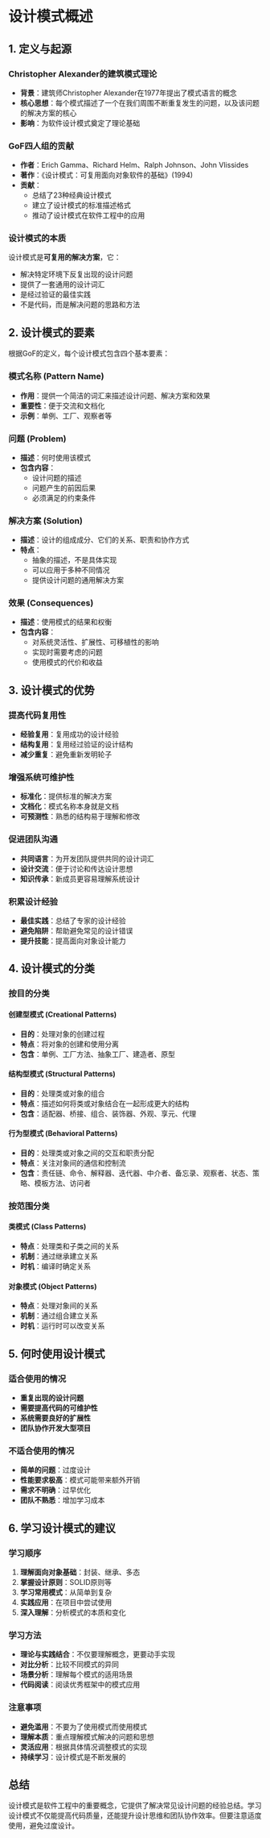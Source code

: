# 设计模式概述

## 1. 定义与起源

### Christopher Alexander的建筑模式理论
- **背景**：建筑师Christopher Alexander在1977年提出了模式语言的概念
- **核心思想**：每个模式描述了一个在我们周围不断重复发生的问题，以及该问题的解决方案的核心
- **影响**：为软件设计模式奠定了理论基础

### GoF四人组的贡献
- **作者**：Erich Gamma、Richard Helm、Ralph Johnson、John Vlissides
- **著作**：《设计模式：可复用面向对象软件的基础》(1994)
- **贡献**：
  - 总结了23种经典设计模式
  - 建立了设计模式的标准描述格式
  - 推动了设计模式在软件工程中的应用

### 设计模式的本质
设计模式是**可复用的解决方案**，它：
- 解决特定环境下反复出现的设计问题
- 提供了一套通用的设计词汇
- 是经过验证的最佳实践
- 不是代码，而是解决问题的思路和方法

## 2. 设计模式的要素

根据GoF的定义，每个设计模式包含四个基本要素：

### 模式名称 (Pattern Name)
- **作用**：提供一个简洁的词汇来描述设计问题、解决方案和效果
- **重要性**：便于交流和文档化
- **示例**：单例、工厂、观察者等

### 问题 (Problem)
- **描述**：何时使用该模式
- **包含内容**：
  - 设计问题的描述
  - 问题产生的前因后果
  - 必须满足的约束条件

### 解决方案 (Solution)
- **描述**：设计的组成成分、它们的关系、职责和协作方式
- **特点**：
  - 抽象的描述，不是具体实现
  - 可以应用于多种不同情况
  - 提供设计问题的通用解决方案

### 效果 (Consequences)
- **描述**：使用模式的结果和权衡
- **包含内容**：
  - 对系统灵活性、扩展性、可移植性的影响
  - 实现时需要考虑的问题
  - 使用模式的代价和收益

## 3. 设计模式的优势

### 提高代码复用性
- **经验复用**：复用成功的设计经验
- **结构复用**：复用经过验证的设计结构
- **减少重复**：避免重新发明轮子

### 增强系统可维护性
- **标准化**：提供标准的解决方案
- **文档化**：模式名称本身就是文档
- **可预测性**：熟悉的结构易于理解和修改

### 促进团队沟通
- **共同语言**：为开发团队提供共同的设计词汇
- **设计交流**：便于讨论和传达设计思想
- **知识传承**：新成员更容易理解系统设计

### 积累设计经验
- **最佳实践**：总结了专家的设计经验
- **避免陷阱**：帮助避免常见的设计错误
- **提升技能**：提高面向对象设计能力

## 4. 设计模式的分类

### 按目的分类

#### 创建型模式 (Creational Patterns)
- **目的**：处理对象的创建过程
- **特点**：将对象的创建和使用分离
- **包含**：单例、工厂方法、抽象工厂、建造者、原型

#### 结构型模式 (Structural Patterns)
- **目的**：处理类或对象的组合
- **特点**：描述如何将类或对象结合在一起形成更大的结构
- **包含**：适配器、桥接、组合、装饰器、外观、享元、代理

#### 行为型模式 (Behavioral Patterns)
- **目的**：处理类或对象之间的交互和职责分配
- **特点**：关注对象间的通信和控制流
- **包含**：责任链、命令、解释器、迭代器、中介者、备忘录、观察者、状态、策略、模板方法、访问者

### 按范围分类

#### 类模式 (Class Patterns)
- **特点**：处理类和子类之间的关系
- **机制**：通过继承建立关系
- **时机**：编译时确定关系

#### 对象模式 (Object Patterns)
- **特点**：处理对象间的关系
- **机制**：通过组合建立关系
- **时机**：运行时可以改变关系

## 5. 何时使用设计模式

### 适合使用的情况
- **重复出现的设计问题**
- **需要提高代码的可维护性**
- **系统需要良好的扩展性**
- **团队协作开发大型项目**

### 不适合使用的情况
- **简单的问题**：过度设计
- **性能要求极高**：模式可能带来额外开销
- **需求不明确**：过早优化
- **团队不熟悉**：增加学习成本

## 6. 学习设计模式的建议

### 学习顺序
1. **理解面向对象基础**：封装、继承、多态
2. **掌握设计原则**：SOLID原则等
3. **学习常用模式**：从简单到复杂
4. **实践应用**：在项目中尝试使用
5. **深入理解**：分析模式的本质和变化

### 学习方法
- **理论与实践结合**：不仅要理解概念，更要动手实现
- **对比分析**：比较不同模式的异同
- **场景分析**：理解每个模式的适用场景
- **代码阅读**：阅读优秀框架中的模式应用

### 注意事项
- **避免滥用**：不要为了使用模式而使用模式
- **理解本质**：重点理解模式解决的问题和思想
- **灵活应用**：根据具体情况调整模式的实现
- **持续学习**：设计模式是不断发展的

## 总结

设计模式是软件工程中的重要概念，它提供了解决常见设计问题的经验总结。学习设计模式不仅能提高代码质量，还能提升设计思维和团队协作效率。但要注意适度使用，避免过度设计。